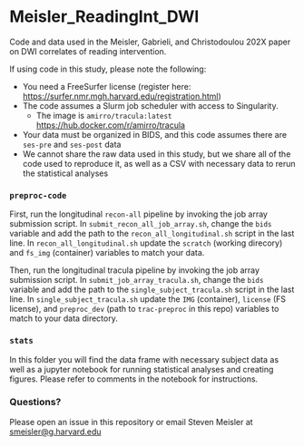 # Meisler_ReadingInt_DWI
Code and data used in the Meisler, Gabrieli, and Christodoulou 202X paper on DWI correlates of reading intervention.

If using code in this study, please note the following:
- You need a FreeSurfer license (register here: https://surfer.nmr.mgh.harvard.edu/registration.html)
- The code assumes a Slurm job scheduler with access to Singularity.
  - The image is `amirro/tracula:latest` https://hub.docker.com/r/amirro/tracula
- Your data must be organized in BIDS, and this code assumes there are `ses-pre` and `ses-post` data
- We cannot share the raw data used in this study, but we share all of the code used to reproduce it, as well as a CSV with necessary data to rerun the statistical analyses
 
### `preproc-code`
First, run the longitudinal `recon-all` pipeline by invoking the job array submission script. In `submit_recon_all_job_array.sh`, change the `bids` variable and add the path to the `recon_all_longitudinal.sh` script in the last line. In `recon_all_longitudinal.sh` update the `scratch` (working direcory) and `fs_img` (container) variables to match your data.

Then, run the longitudinal tracula pipeline by invoking the job array submission script. In `submit_job_array_tracula.sh`, change the `bids` variable and add the path to the `single_subject_tracula.sh` script in the last line. In `single_subject_tracula.sh` update the `IMG` (container), `license` (FS license), and `preproc_dev` (path to `trac-preproc` in this repo) variables to match to your data directory.

### `stats`
In this folder you will find the data frame with necessary subject data as well as a jupyter notebook for running statistical analyses and creating figures. Please refer to comments in the notebook for instructions.

### Questions?
Please open an issue in this repository or email Steven Meisler at smeisler@g.harvard.edu
